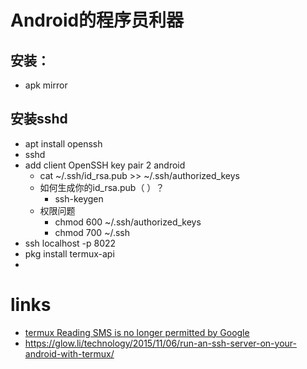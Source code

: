 # Android的程序员利器

## 安装：
- apk mirror

## 安装sshd

- apt install openssh
- sshd
- add client  OpenSSH key pair 2 android
	- cat ~/.ssh/id_rsa.pub >> ~/.ssh/authorized_keys 
	- 如何生成你的id_rsa.pub（ ）？
		-  ssh-keygen 
	- 权限问题
		- chmod 600 ~/.ssh/authorized_keys
		- chmod 700 ~/.ssh
- ssh localhost -p 8022
- pkg install termux-api
- 

# links

- [termux Reading SMS is no longer permitted by Google](https://github.com/termux/termux-api/issues/257)
- https://glow.li/technology/2015/11/06/run-an-ssh-server-on-your-android-with-termux/